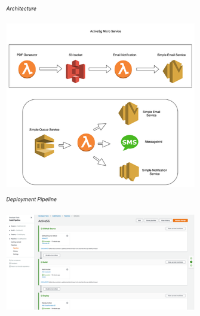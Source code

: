 ###### Architecture

![alt text](https://github.com/noodlesegg/active_sg_mircroservices/blob/master/Architecture.png "ActiveSg Microservice Architecture")

###### Deployment Pipeline

![alt text](https://github.com/noodlesegg/active_sg_mircroservices/blob/master/aws_pipeline.png "ActiveSg Microservice Architecture Codepipeline")
